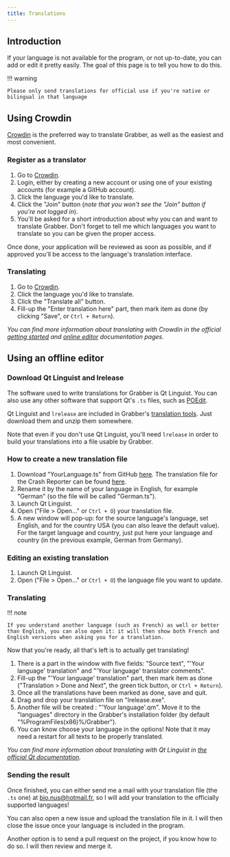 ```yaml
---
title: Translations
---
```



## Introduction

If your language is not available for the program, or not up-to-date, you can add or edit it pretty easily. The goal of this page is to tell you how to do this.

!!! warning

    Please only send translations for official use if you're native or bilingual in that language


## Using Crowdin

[Crowdin](https://crowdin.com/) is the preferred way to translate Grabber, as well as the easiest and most convenient.

### Register as a translator

1. Go to [Crowdin](https://crowdin.com/project/imgbrd-grabber).
2. Login, either by creating a new account or using one of your existing accounts (for example a GitHub account).
3. Click the language you'd like to translate.
4. Click the "Join" button (*note that you won't see the "Join" button if you're not logged in*).
5. You'll be asked for a short introduction about why you can and want to translate Grabber. Don't forget to tell me which languages you want to translate so you can be given the proper access.

Once done, your application will be reviewed as soon as possible, and if approved you'll be access to the language's translation interface.


### Translating

1. Go to [Crowdin](https://crowdin.com/project/imgbrd-grabber).
2. Click the language you'd like to translate.
3. Click the "Translate all" button.
4. Fill-up the "Enter translation here" part, then mark item as done (by clicking "Save", or `Ctrl + Return`).

*You can find more information about translating with Crowdin in the official [getting started](https://support.crowdin.com/crowdin-intro/) and [online editor](https://support.crowdin.com/online-editor/) documentation pages.*


## Using an offline editor

### Download Qt Linguist and lrelease

The software used to write translations for Grabber is Qt Linguist. You can also use any other software that support Qt's `.ts` files, such as [POEdit](https://poedit.net/).

Qt Linguist and `lrelease` are included in Grabber's [translation tools](https://github.com/Bionus/imgbrd-grabber/releases/download/v4.9.1/translation-tools.zip). Just download them and unzip them somewhere.

Note that even if you don't use Qt Linguist, you'll need `lrelease` in order to build your translations into a file usable by Grabber.


### How to create a new translation file

1. Download "YourLanguage.ts" from GitHub [here]( https://raw.githubusercontent.com/Bionus/imgbrd-grabber/develop/languages/YourLanguage.ts). The translation file for the Crash Reporter can be found [here](https://raw.githubusercontent.com/Bionus/imgbrd-grabber/develop/CrashReporter/languages/YourLanguage.ts).
2. Rename it by the name of your language in English, for example "German" (so the file will be called "German.ts").
3. Launch Qt Linguist.
4. Open ("File > Open..." or `Ctrl + O`) your translation file.
5. A new window will pop-up: for the source language's language, set English, and for the country USA (you can also leave the default value). For the target language and country, just put here your language and country (in the previous example, German from Germany).


### Editing an existing translation

1. Launch Qt Linguist.
2. Open ("File > Open..." or `Ctrl + O`) the language file you want to update.


### Translating

!!! note

    If you understand another language (such as French) as well or better than English, you can also open it: it will then show both French and English versions when asking you for a translation.

Now that you're ready, all that's left is to actually get translating!

1. There is a part in the window with five fields: "Source text", "'Your language' translation" and "'Your language' translator comments".
2. Fill-up the "'Your language' translation" part, then mark item as done ("Translation > Done and Next", the green tick button, or `Ctrl + Return`).
3. Once all the translations have been marked as done, save and quit.
4. Drag and drop your translation file on "lrelease.exe".
5. Another file will be created : "'Your language'.qm". Move it to the "languages" directory in the Grabber's installation folder (by default "%ProgramFiles(x86)%/Grabber").
6. You can know choose your language in the options! Note that it may need a restart for all texts to be properly translated.

*You can find more information about translating with Qt Linguist in [the official Qt documentation](https://doc.qt.io/qt-5/linguist-translators.html).*


### Sending the result

Once finished, you can either send me a mail with your translation file (the `.ts` one) at bio.nus@hotmail.fr, so I will add your translation to the officially supported languages!

You can also open a new issue and upload the translation file in it. I will then close the issue once your language is included in the program.

Another option is to send a pull request on the project, if you know how to do so. I will then review and merge it.